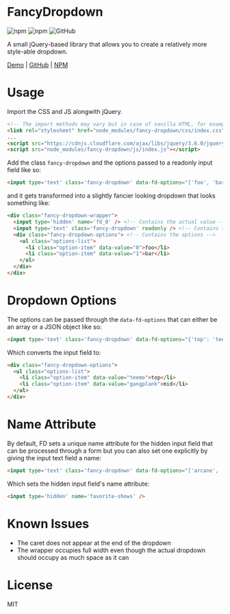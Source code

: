 # FancyDropdown
![npm](https://img.shields.io/npm/dw/fancy-dropdown)
![npm](https://img.shields.io/npm/v/fancy-dropdown)
![GitHub](https://img.shields.io/github/license/basilmeer/fancy-dropdown)

A small jQuery-based library that allows you to create a relatively more style-able dropdown.

[Demo](https://basilmeer.github.io/fancy-dropdown) |
[GitHub](https://github.com/basilmeer/fancy-dropdown) |
[NPM](https://www.npmjs.com/package/fancy-dropdown)

# Usage

Import the CSS and JS alongwith jQuery.

```html
<!-- The import methods may vary but in case of vanilla HTML, for example: -->
<link rel="stylesheet" href="node_modules/fancy-dropdown/css/index.css">
...
<script src="https://cdnjs.cloudflare.com/ajax/libs/jquery/3.6.0/jquery.min.js"></script>
<script src="node_modules/fancy-dropdown/js/index.js"></script>
```

Add the class `fancy-dropdown` and the options passed to a readonly input field like so:

```html
<input type='text' class='fancy-dropdown' data-fd-options="['foo', 'bar']" readonly />
```

and it gets transformed into a slightly fancier looking dropdown that looks something like:

```html
<div class="fancy-dropdown-wrapper">
  <input type='hidden' name='fd_0' /> <!-- Contains the actual value -->
  <input type='text' class='fancy-dropdown' readonly /> <!-- Contains the visible value -->
  <div class="fancy-dropdown-options"> <!-- Contains the options -->
    <ul class="options-list">
      <li class="option-item" data-value="0">foo</li>
      <li class="option-item" data-value="1">bar</li>
    </ul>
  </div>
</div>
```

# Dropdown Options

The options can be passed through the `data-fd-options` that can either be an array or a JSON object like so:

```html
<input type='text' class='fancy-dropdown' data-fd-options="{'top': 'teemo', 'mid': 'gangplank'}" name="favorite-champions" readonly />
```

Which converts the input field to:

```html
<div class="fancy-dropdown-options">
  <ul class="options-list">
    <li class="option-item" data-value="teemo">top</li>
    <li class="option-item" data-value="gangplank">mid</li>
  </ul>
</div>
```

# Name Attribute

By default, FD sets a unique name attribute for the hidden input field that can be processed through a form but you can also set one explicitly by giving the input text field a name:

```html
<input type='text' class='fancy-dropdown' data-fd-options="['arcane', 'cowboy bebop']" name="favorite-shows" readonly />
```

Which sets the hidden input field's name attribute:

```html
<input type='hidden' name='favorite-shows' />
```

# Known Issues
* The caret does not appear at the end of the dropdown
* The wrapper occupies full width even though the actual dropdown should occupy as much space as it can

# License
MIT

